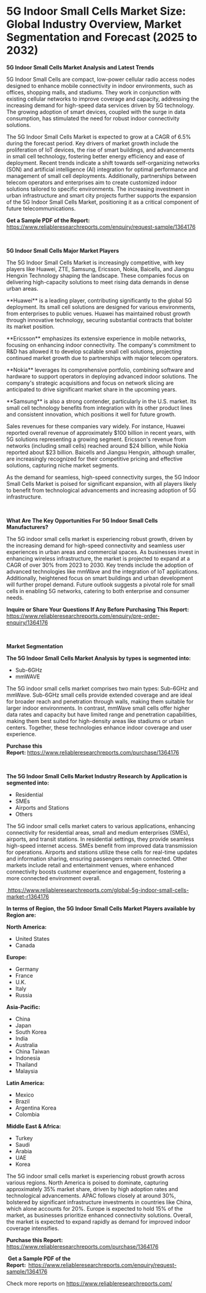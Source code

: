 <p><h1>5G Indoor Small Cells Market Size: Global Industry Overview, Market Segmentation and Forecast (2025 to 2032)</h1></p><p><strong>5G Indoor Small Cells Market Analysis and Latest Trends</strong></p>
<p><p>5G Indoor Small Cells are compact, low-power cellular radio access nodes designed to enhance mobile connectivity in indoor environments, such as offices, shopping malls, and stadiums. They work in conjunction with existing cellular networks to improve coverage and capacity, addressing the increasing demand for high-speed data services driven by 5G technology. The growing adoption of smart devices, coupled with the surge in data consumption, has stimulated the need for robust indoor connectivity solutions.</p><p>The 5G Indoor Small Cells Market is expected to grow at a CAGR of 6.5% during the forecast period. Key drivers of market growth include the proliferation of IoT devices, the rise of smart buildings, and advancements in small cell technology, fostering better energy efficiency and ease of deployment. Recent trends indicate a shift towards self-organizing networks (SON) and artificial intelligence (AI) integration for optimal performance and management of small cell deployments. Additionally, partnerships between telecom operators and enterprises aim to create customized indoor solutions tailored to specific environments. The increasing investment in urban infrastructure and smart city projects further supports the expansion of the 5G Indoor Small Cells Market, positioning it as a critical component of future telecommunications.</p></p>
<p><strong>Get a Sample PDF of the Report:&nbsp;</strong> <a href="https://www.reliableresearchreports.com/enquiry/request-sample/1364176?utm_campaign=2738&utm_medium=2&utm_source=Github&utm_content=ia&utm_term=07042025&utm_id=5g-indoor-small-cells">https://www.reliableresearchreports.com/enquiry/request-sample/1364176</a></p>
<p>&nbsp;</p>
<p><strong>5G Indoor Small Cells Major Market Players</strong></p>
<p><p>The 5G Indoor Small Cells Market is increasingly competitive, with key players like Huawei, ZTE, Samsung, Ericsson, Nokia, Baicells, and Jiangsu Hengxin Technology shaping the landscape. These companies focus on delivering high-capacity solutions to meet rising data demands in dense urban areas.</p><p>**Huawei** is a leading player, contributing significantly to the global 5G deployment. Its small cell solutions are designed for various environments, from enterprises to public venues. Huawei has maintained robust growth through innovative technology, securing substantial contracts that bolster its market position.</p><p>**Ericsson** emphasizes its extensive experience in mobile networks, focusing on enhancing indoor connectivity. The company's commitment to R&D has allowed it to develop scalable small cell solutions, projecting continued market growth due to partnerships with major telecom operators.</p><p>**Nokia** leverages its comprehensive portfolio, combining software and hardware to support operators in deploying advanced indoor solutions. The company's strategic acquisitions and focus on network slicing are anticipated to drive significant market share in the upcoming years.</p><p>**Samsung** is also a strong contender, particularly in the U.S. market. Its small cell technology benefits from integration with its other product lines and consistent innovation, which positions it well for future growth.</p><p>Sales revenues for these companies vary widely. For instance, Huawei reported overall revenue of approximately $100 billion in recent years, with 5G solutions representing a growing segment. Ericsson's revenue from networks (including small cells) reached around $24 billion, while Nokia reported about $23 billion. Baicells and Jiangsu Hengxin, although smaller, are increasingly recognized for their competitive pricing and effective solutions, capturing niche market segments.</p><p>As the demand for seamless, high-speed connectivity surges, the 5G Indoor Small Cells Market is poised for significant expansion, with all players likely to benefit from technological advancements and increasing adoption of 5G infrastructure.</p></p>
<p>&nbsp;</p>
<p><strong>What Are The Key Opportunities For 5G Indoor Small Cells Manufacturers?</strong></p>
<p><p>The 5G indoor small cells market is experiencing robust growth, driven by the increasing demand for high-speed connectivity and seamless user experiences in urban areas and commercial spaces. As businesses invest in enhancing wireless infrastructure, the market is projected to expand at a CAGR of over 30% from 2023 to 2030. Key trends include the adoption of advanced technologies like mmWave and the integration of IoT applications. Additionally, heightened focus on smart buildings and urban development will further propel demand. Future outlook suggests a pivotal role for small cells in enabling 5G networks, catering to both enterprise and consumer needs.</p></p>
<p><strong>Inquire or Share Your Questions If Any Before Purchasing This Report:</strong> <a href="https://www.reliableresearchreports.com/enquiry/pre-order-enquiry/1364176?utm_campaign=2738&utm_medium=2&utm_source=Github&utm_content=ia&utm_term=07042025&utm_id=5g-indoor-small-cells">https://www.reliableresearchreports.com/enquiry/pre-order-enquiry/1364176</a></p>
<p>&nbsp;</p>
<p><strong>Market Segmentation</strong></p>
<p><strong>The 5G Indoor Small Cells Market Analysis by types is segmented into:</strong></p>
<p><ul><li>Sub-6GHz</li><li>mmWAVE</li></ul></p>
<p><p>The 5G indoor small cells market comprises two main types: Sub-6GHz and mmWave. Sub-6GHz small cells provide extended coverage and are ideal for broader reach and penetration through walls, making them suitable for larger indoor environments. In contrast, mmWave small cells offer higher data rates and capacity but have limited range and penetration capabilities, making them best suited for high-density areas like stadiums or urban centers. Together, these technologies enhance indoor coverage and user experience.</p></p>
<p><strong>Purchase this Report:&nbsp;</strong><a href="https://www.reliableresearchreports.com/purchase/1364176?utm_campaign=2738&utm_medium=2&utm_source=Github&utm_content=ia&utm_term=07042025&utm_id=5g-indoor-small-cells">https://www.reliableresearchreports.com/purchase/1364176</a></p>
<p>&nbsp;</p>
<p><strong>The 5G Indoor Small Cells Market Industry Research by Application is segmented into:</strong></p>
<p><ul><li>Residential</li><li>SMEs</li><li>Airports and Stations</li><li>Others</li></ul></p>
<p><p>The 5G indoor small cells market caters to various applications, enhancing connectivity for residential areas, small and medium enterprises (SMEs), airports, and transit stations. In residential settings, they provide seamless high-speed internet access. SMEs benefit from improved data transmission for operations. Airports and stations utilize these cells for real-time updates and information sharing, ensuring passengers remain connected. Other markets include retail and entertainment venues, where enhanced connectivity boosts customer experience and engagement, fostering a more connected environment overall.</p></p>
<p><a href="https://www.reliableresearchreports.com/global-5g-indoor-small-cells-market-r1364176?utm_campaign=2738&utm_medium=2&utm_source=Github&utm_content=ia&utm_term=07042025&utm_id=5g-indoor-small-cells">&nbsp;https://www.reliableresearchreports.com/global-5g-indoor-small-cells-market-r1364176</a></p>
<p><strong>In terms of Region, the 5G Indoor Small Cells Market Players available by Region are:</strong></p>
<p>
    <p> <strong> North America: </strong>
        <ul>
            <li>United States</li>
            <li>Canada</li>
        </ul>
        </p> 
    <p> <strong> Europe: </strong>
        <ul>
            <li>Germany</li>
            <li>France</li>
            <li>U.K.</li>
            <li>Italy</li>
            <li>Russia</li>
        </ul>
        </p> 
    <p> <strong> Asia-Pacific: </strong>
        <ul>
            <li>China</li>
            <li>Japan</li>
            <li>South Korea</li>
            <li>India</li>
            <li>Australia</li>
            <li>China Taiwan</li>
            <li>Indonesia</li>
            <li>Thailand</li>
            <li>Malaysia</li>
        </ul>
        </p> 
    <p> <strong> Latin America: </strong>
        <ul>
            <li>Mexico</li>
            <li>Brazil</li>
            <li>Argentina Korea</li>
            <li>Colombia</li>
        </ul>
        </p> 
    <p> <strong> Middle East & Africa: </strong>
        <ul>
            <li>Turkey</li>
            <li>Saudi</li>
            <li>Arabia</li>
            <li>UAE</li>
            <li>Korea</li>
        </ul>
    </p>
    </p>
<p><p>The 5G indoor small cells market is experiencing robust growth across various regions. North America is poised to dominate, capturing approximately 35% market share, driven by high adoption rates and technological advancements. APAC follows closely at around 30%, bolstered by significant infrastructure investments in countries like China, which alone accounts for 20%. Europe is expected to hold 15% of the market, as businesses prioritize enhanced connectivity solutions. Overall, the market is expected to expand rapidly as demand for improved indoor coverage intensifies.</p></p>
<p><strong>Purchase this Report: </strong><a href="https://www.reliableresearchreports.com/purchase/1364176?utm_campaign=2738&utm_medium=2&utm_source=Github&utm_content=ia&utm_term=07042025&utm_id=5g-indoor-small-cells">https://www.reliableresearchreports.com/purchase/1364176</a></p>
<p>&nbsp;<strong>Get a Sample PDF of the Report:&nbsp;&nbsp;</strong><a href="https://www.reliableresearchreports.com/enquiry/request-sample/1364176?utm_campaign=2738&utm_medium=2&utm_source=Github&utm_content=ia&utm_term=07042025&utm_id=5g-indoor-small-cells">https://www.reliableresearchreports.com/enquiry/request-sample/1364176</a></p>
<p><strong></strong></p>
<p>Check more reports on <a href="https://www.reliableresearchreports.com/?utm_campaign=2738&utm_medium=2&utm_source=Github&utm_content=ia&utm_term=07042025&utm_id=5g-indoor-small-cells">https://www.reliableresearchreports.com/</a></p>